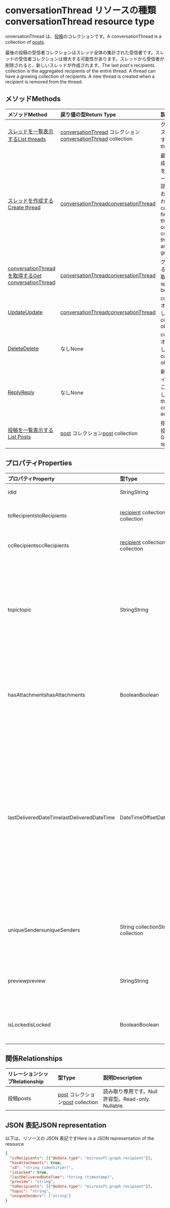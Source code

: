 # <a name="conversationthread-resource-type"></a><span data-ttu-id="a6c37-101">conversationThread リソースの種類</span><span class="sxs-lookup"><span data-stu-id="a6c37-101">conversationThread resource type</span></span>
<span data-ttu-id="a6c37-102">onversationThread は、[投稿](post.md)のコレクションです。</span><span class="sxs-lookup"><span data-stu-id="a6c37-102">A conversationThread is a collection of [posts](post.md).</span></span>

<span data-ttu-id="a6c37-p101">最後の投稿の受信者コレクションはスレッド全体の集計された受信者です。スレッドの受信者コレクションは増大する可能性があります。スレッドから受信者が削除されると、新しいスレッドが作成されます。</span><span class="sxs-lookup"><span data-stu-id="a6c37-p101">The last post's recipients collection is the aggregated recipients of the entire thread. A thread can have a growing collection of recipients. A new thread is created when a recipient is removed from the thread.</span></span>

## <a name="methods"></a><span data-ttu-id="a6c37-106">メソッド</span><span class="sxs-lookup"><span data-stu-id="a6c37-106">Methods</span></span>

| <span data-ttu-id="a6c37-107">メソッド</span><span class="sxs-lookup"><span data-stu-id="a6c37-107">Method</span></span>       | <span data-ttu-id="a6c37-108">戻り値の型</span><span class="sxs-lookup"><span data-stu-id="a6c37-108">Return Type</span></span>  |<span data-ttu-id="a6c37-109">説明</span><span class="sxs-lookup"><span data-stu-id="a6c37-109">Description</span></span>|
|:---------------|:--------|:----------|
|[<span data-ttu-id="a6c37-110">スレッドを一覧表示する</span><span class="sxs-lookup"><span data-stu-id="a6c37-110">List threads</span></span>](../api/group_list_threads.md) | <span data-ttu-id="a6c37-111">[conversationThread](conversationthread.md) コレクション</span><span class="sxs-lookup"><span data-stu-id="a6c37-111">[conversationThread](conversationthread.md) collection</span></span> |<span data-ttu-id="a6c37-112">グループのすべてのスレッドを取得します。</span><span class="sxs-lookup"><span data-stu-id="a6c37-112">Get all the threads of a group.</span></span>|
|[<span data-ttu-id="a6c37-113">スレッドを作成する</span><span class="sxs-lookup"><span data-stu-id="a6c37-113">Create thread</span></span>](../api/group_post_threads.md) | [<span data-ttu-id="a6c37-114">conversationThread</span><span class="sxs-lookup"><span data-stu-id="a6c37-114">conversationThread</span></span>](conversationthread.md) |<span data-ttu-id="a6c37-p102">最初にスレッドを作成して、新しい会話を開始します。グループには、新しい会話、会話スレッド、および投稿が作成されます。</span><span class="sxs-lookup"><span data-stu-id="a6c37-p102">Start a new conversation by first creating a thread. A new conversation, conversation thread, and post are created in the group.</span></span>|
|[<span data-ttu-id="a6c37-117">conversationThread を取得する</span><span class="sxs-lookup"><span data-stu-id="a6c37-117">Get conversationThread</span></span>](../api/conversationthread_get.md) | [<span data-ttu-id="a6c37-118">conversationThread</span><span class="sxs-lookup"><span data-stu-id="a6c37-118">conversationThread</span></span>](conversationthread.md) |<span data-ttu-id="a6c37-119">グループに属している特定のスレッドを取得します。</span><span class="sxs-lookup"><span data-stu-id="a6c37-119">Get a specific thread that belongs to a group.</span></span> |
|[<span data-ttu-id="a6c37-120">Update</span><span class="sxs-lookup"><span data-stu-id="a6c37-120">Update</span></span>](../api/conversationthread_update.md) | [<span data-ttu-id="a6c37-121">conversationThread</span><span class="sxs-lookup"><span data-stu-id="a6c37-121">conversationThread</span></span>](conversationthread.md)  |<span data-ttu-id="a6c37-122">conversationThread オブジェクトを更新します。</span><span class="sxs-lookup"><span data-stu-id="a6c37-122">Update conversationThread object.</span></span> |
|[<span data-ttu-id="a6c37-123">Delete</span><span class="sxs-lookup"><span data-stu-id="a6c37-123">Delete</span></span>](../api/conversationthread_delete.md) | <span data-ttu-id="a6c37-124">なし</span><span class="sxs-lookup"><span data-stu-id="a6c37-124">None</span></span> |<span data-ttu-id="a6c37-125">conversationThread オブジェクトを削除します。</span><span class="sxs-lookup"><span data-stu-id="a6c37-125">Delete conversationThread object.</span></span> |
|[<span data-ttu-id="a6c37-126">Reply</span><span class="sxs-lookup"><span data-stu-id="a6c37-126">Reply</span></span>](../api/conversationthread_reply.md)|<span data-ttu-id="a6c37-127">なし</span><span class="sxs-lookup"><span data-stu-id="a6c37-127">None</span></span>|<span data-ttu-id="a6c37-128">新しい投稿のエンティティを作成して、このスレッドに返信します。</span><span class="sxs-lookup"><span data-stu-id="a6c37-128">Reply to this thread by creating a new Post entity.</span></span>|
|[<span data-ttu-id="a6c37-129">投稿を一覧表示する</span><span class="sxs-lookup"><span data-stu-id="a6c37-129">List Posts</span></span>](../api/conversationthread_list_posts.md) |<span data-ttu-id="a6c37-130">[post](post.md) コレクション</span><span class="sxs-lookup"><span data-stu-id="a6c37-130">[post](post.md) collection</span></span>| <span data-ttu-id="a6c37-131">指定したスレッドの投稿を取得します。</span><span class="sxs-lookup"><span data-stu-id="a6c37-131">Get the posts of the specified thread.</span></span> |

## <a name="properties"></a><span data-ttu-id="a6c37-132">プロパティ</span><span class="sxs-lookup"><span data-stu-id="a6c37-132">Properties</span></span>
| <span data-ttu-id="a6c37-133">プロパティ</span><span class="sxs-lookup"><span data-stu-id="a6c37-133">Property</span></span>     | <span data-ttu-id="a6c37-134">型</span><span class="sxs-lookup"><span data-stu-id="a6c37-134">Type</span></span>   |<span data-ttu-id="a6c37-135">説明</span><span class="sxs-lookup"><span data-stu-id="a6c37-135">Description</span></span>|
|:---------------|:--------|:----------|
|<span data-ttu-id="a6c37-136">id</span><span class="sxs-lookup"><span data-stu-id="a6c37-136">id</span></span>|<span data-ttu-id="a6c37-137">String</span><span class="sxs-lookup"><span data-stu-id="a6c37-137">String</span></span>| <span data-ttu-id="a6c37-138">読み取り専用です。</span><span class="sxs-lookup"><span data-stu-id="a6c37-138">Read-only.</span></span>|
|<span data-ttu-id="a6c37-139">toRecipients</span><span class="sxs-lookup"><span data-stu-id="a6c37-139">toRecipients</span></span>|<span data-ttu-id="a6c37-140">[recipient](recipient.md) collection</span><span class="sxs-lookup"><span data-stu-id="a6c37-140">[recipient](recipient.md) collection</span></span>|<span data-ttu-id="a6c37-141">スレッドの宛先の受信者。</span><span class="sxs-lookup"><span data-stu-id="a6c37-141">The To: recipients for the thread.</span></span>|
|<span data-ttu-id="a6c37-142">ccRecipients</span><span class="sxs-lookup"><span data-stu-id="a6c37-142">ccRecipients</span></span>|<span data-ttu-id="a6c37-143">[recipient](recipient.md) collection</span><span class="sxs-lookup"><span data-stu-id="a6c37-143">[recipient](recipient.md) collection</span></span>|<span data-ttu-id="a6c37-144">スレッドの CC の受信者。</span><span class="sxs-lookup"><span data-stu-id="a6c37-144">The Cc: recipients for the thread.</span></span>|
|<span data-ttu-id="a6c37-145">topic</span><span class="sxs-lookup"><span data-stu-id="a6c37-145">topic</span></span>|<span data-ttu-id="a6c37-146">String</span><span class="sxs-lookup"><span data-stu-id="a6c37-146">String</span></span>|<span data-ttu-id="a6c37-p103">会話のトピックです。会話の作成時にこのプロパティを設定できますが、更新することはできません。</span><span class="sxs-lookup"><span data-stu-id="a6c37-p103">The topic of the conversation. This property can be set when the conversation is created, but it cannot be updated.</span></span>||
|<span data-ttu-id="a6c37-149">hasAttachments</span><span class="sxs-lookup"><span data-stu-id="a6c37-149">hasAttachments</span></span>|<span data-ttu-id="a6c37-150">Boolean</span><span class="sxs-lookup"><span data-stu-id="a6c37-150">Boolean</span></span>|<span data-ttu-id="a6c37-151">このスレッド内のいずれかの投稿に添付ファイルが 1 つ以上あるかどうかを示します。</span><span class="sxs-lookup"><span data-stu-id="a6c37-151">Indicates whether any of the posts within this thread has at least one attachment.</span></span>|
|<span data-ttu-id="a6c37-152">lastDeliveredDateTime</span><span class="sxs-lookup"><span data-stu-id="a6c37-152">lastDeliveredDateTime</span></span>|<span data-ttu-id="a6c37-153">DateTimeOffset</span><span class="sxs-lookup"><span data-stu-id="a6c37-153">DateTimeOffset</span></span>|<span data-ttu-id="a6c37-p104">Timestamp 型は、ISO 8601 形式を使用して日付と時刻の情報を表し、必ず UTC 時間です。たとえば、2014 年 1 月 1 日午前 0 時 (UTC) は、次のようになります。`'2014-01-01T00:00:00Z'`</span><span class="sxs-lookup"><span data-stu-id="a6c37-p104">The Timestamp type represents date and time information using ISO 8601 format and is always in UTC time. For example, midnight UTC on Jan 1, 2014 would look like this: `'2014-01-01T00:00:00Z'`</span></span>|
|<span data-ttu-id="a6c37-156">uniqueSenders</span><span class="sxs-lookup"><span data-stu-id="a6c37-156">uniqueSenders</span></span>|<span data-ttu-id="a6c37-157">String collection</span><span class="sxs-lookup"><span data-stu-id="a6c37-157">String collection</span></span>|<span data-ttu-id="a6c37-158">このスレッドにメッセージを送信したすべてのユーザー。</span><span class="sxs-lookup"><span data-stu-id="a6c37-158">All the users that sent a message to this thread.</span></span>|
|<span data-ttu-id="a6c37-159">preview</span><span class="sxs-lookup"><span data-stu-id="a6c37-159">preview</span></span>|<span data-ttu-id="a6c37-160">String</span><span class="sxs-lookup"><span data-stu-id="a6c37-160">String</span></span>|<span data-ttu-id="a6c37-161">この会話における最新投稿の本文からの短い概要。</span><span class="sxs-lookup"><span data-stu-id="a6c37-161">A short summary from the body of the latest post in this converstaion.</span></span>|
|<span data-ttu-id="a6c37-162">isLocked</span><span class="sxs-lookup"><span data-stu-id="a6c37-162">isLocked</span></span>|<span data-ttu-id="a6c37-163">Boolean</span><span class="sxs-lookup"><span data-stu-id="a6c37-163">Boolean</span></span>|<span data-ttu-id="a6c37-164">スレッドがロックされているかどうかを示します。</span><span class="sxs-lookup"><span data-stu-id="a6c37-164">Indicates if the thread is locked.</span></span>|

## <a name="relationships"></a><span data-ttu-id="a6c37-165">関係</span><span class="sxs-lookup"><span data-stu-id="a6c37-165">Relationships</span></span>
| <span data-ttu-id="a6c37-166">リレーションシップ</span><span class="sxs-lookup"><span data-stu-id="a6c37-166">Relationship</span></span> | <span data-ttu-id="a6c37-167">型</span><span class="sxs-lookup"><span data-stu-id="a6c37-167">Type</span></span>   |<span data-ttu-id="a6c37-168">説明</span><span class="sxs-lookup"><span data-stu-id="a6c37-168">Description</span></span>|
|:---------------|:--------|:----------|
|<span data-ttu-id="a6c37-169">投稿</span><span class="sxs-lookup"><span data-stu-id="a6c37-169">posts</span></span>|<span data-ttu-id="a6c37-170">[post](post.md) コレクション</span><span class="sxs-lookup"><span data-stu-id="a6c37-170">[post](post.md) collection</span></span>| <span data-ttu-id="a6c37-p105">読み取り専用です。Null 許容型。</span><span class="sxs-lookup"><span data-stu-id="a6c37-p105">Read-only. Nullable.</span></span>|

## <a name="json-representation"></a><span data-ttu-id="a6c37-173">JSON 表記</span><span class="sxs-lookup"><span data-stu-id="a6c37-173">JSON representation</span></span>

<span data-ttu-id="a6c37-174">以下は、リソースの JSON 表記です</span><span class="sxs-lookup"><span data-stu-id="a6c37-174">Here is a JSON representation of the resource</span></span>

<!-- {
  "blockType": "resource",
  "optionalProperties": [
    "posts"
  ],
  "keyProperty": "id",
  "@odata.type": "microsoft.graph.conversationThread"
}-->

```json
{
  "ccRecipients": [{"@odata.type": "microsoft.graph.recipient"}],
  "hasAttachments": true,
  "id": "string (identifier)",
  "isLocked": true,
  "lastDeliveredDateTime": "String (timestamp)",
  "preview": "string",
  "toRecipients": [{"@odata.type": "microsoft.graph.recipient"}],
  "topic": "string",
  "uniqueSenders": ["string"]
}

```


<!-- uuid: 8fcb5dbc-d5aa-4681-8e31-b001d5168d79
2015-10-25 14:57:30 UTC -->
<!-- {
  "type": "#page.annotation",
  "description": "conversationThread resource",
  "keywords": "",
  "section": "documentation",
  "tocPath": ""
}-->
